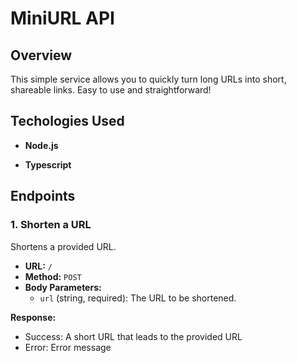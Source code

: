 # MiniURL API

## Overview

This simple service allows you to quickly turn long URLs into short, shareable links. Easy to use and straightforward!

## Techologies Used

- **Node.js**

- **Typescript**

<!-- ## Base URL

All API requests should be made to: `https://m-jn9z.onrender.com` -->

## Endpoints

### 1. Shorten a URL

Shortens a provided URL.

- **URL:** `/`
- **Method:** `POST`
- **Body Parameters:**
  - `url` (string, required): The URL to be shortened.

**Response:**

- Success: A short URL that leads to the provided URL
- Error: Error message
